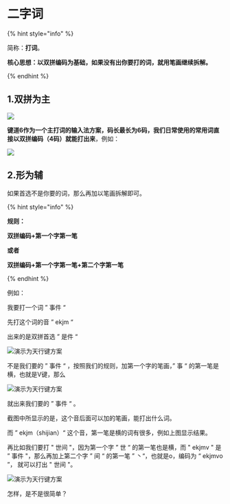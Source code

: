 # 二字词

{% hint style="info" %}

简称：**打词**。

**核心思想：以双拼编码为基础，如果没有出你要打的词，就用笔画继续拆解。**

{% endhint %}

## 1.双拼为主

![](../.gitbook/assets/xkjd-qwerty.png)

**键道6作为一个主打词的输入法方案，码长最长为6码，我们日常使用的常用词直接以双拼编码（4码）就能打出来**，例如：

![](../.gitbook/assets/Example01.gif)



## 2.形为辅

如果首选不是你要的词，那么再加以笔画拆解即可。

{% hint style="info" %}

**规则：**

**双拼编码+第一个字第一笔**

**或者**

**双拼编码+第一个字第一笔+第二个字第一笔**

{% endhint %}

例如：

我要打一个词 ” 事件 “

先打这个词的音 ” ekjm “

出来的是双拼首选 ” 是件 “

![演示为天行键方案](../.gitbook/assets/Example02.png)

不是我们要的 ” 事件 “ ，按照我们的规则，加第一个字的笔画，” 事 “ 的第一笔是横，也就是V键，那么

![演示为天行键方案](../.gitbook/assets/Example03.png)

就出来我们要的 ” 事件 “ 。

截图中所显示的是，这个音后面可以加的笔画，能打出什么词。

而 ” ekjm（shijian）“ 这个音，第一笔是横的词有很多，例如上图显示结果。

再比如我们要打 " 世间 "，因为第一个字 ” 世 “ 的第一笔也是横，而 " ekjmv " 是 ” 事件 "，那么再加上第二个字 ” 间 “ 的第一笔 ” 丶“，也就是o，编码为 “ ekjmvo ”， 就可以打出 " 世间 "。

![演示为天行键方案](../.gitbook/assets/Example02.gif)

怎样，是不是很简单？
